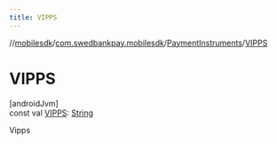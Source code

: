 ```yaml
---
title: VIPPS
---
```

//[mobilesdk](../../../index.html)/[com.swedbankpay.mobilesdk](../index.html)/[PaymentInstruments](index.html)/[VIPPS](-v-i-p-p-s.html)



# VIPPS



[androidJvm]\
const val [VIPPS](-v-i-p-p-s.html): [String](https://kotlinlang.org/api/latest/jvm/stdlib/kotlin/-string/index.html)



Vipps




